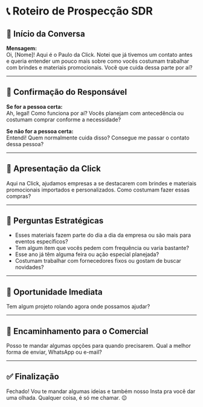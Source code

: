 # 📞 Roteiro de Prospecção SDR  

## 📲 Início da Conversa  
**Mensagem:**  
Oi, [Nome]! Aqui é o Paulo da Click. Notei que já tivemos um contato antes e queria entender um pouco mais sobre como vocês costumam trabalhar com brindes e materiais promocionais. Você que cuida dessa parte por aí?

---

## 🔎 Confirmação do Responsável  
**Se for a pessoa certa:**  
Ah, legal! Como funciona por aí? Vocês planejam com antecedência ou costumam comprar conforme a necessidade?  

**Se não for a pessoa certa:**  
Entendi! Quem normalmente cuida disso? Consegue me passar o contato dessa pessoa?  

---

## 📢 Apresentação da Click  
Aqui na Click, ajudamos empresas a se destacarem com brindes e materiais promocionais importados e personalizados. Como costumam fazer essas compras?  

---

## 🤔 Perguntas Estratégicas  
- Esses materiais fazem parte do dia a dia da empresa ou são mais para eventos específicos?  
- Tem algum item que vocês pedem com frequência ou varia bastante?  
- Esse ano já têm alguma feira ou ação especial planejada?  
- Costumam trabalhar com fornecedores fixos ou gostam de buscar novidades?  

---

## 🚀 Oportunidade Imediata  
Tem algum projeto rolando agora onde possamos ajudar?  

---

## 📩 Encaminhamento para o Comercial  
Posso te mandar algumas opções para quando precisarem. Qual a melhor forma de enviar, WhatsApp ou e-mail?  

---

## ✅ Finalização  
Fechado! Vou te mandar algumas ideias e também nosso Insta pra você dar uma olhada. Qualquer coisa, é só me chamar. 😉  


